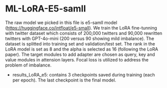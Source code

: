 # ML-LoRA-E5-samll

The raw model we picked in this file is e5-samll model (https://huggingface.co/intfloat/e5-small). We train the LoRA fine-tunning with twitter dataset which consists of 200,000 twitters and 90,000 rewritten twitters with GPT-4o-mini (200 versus 90 showing mild imbalance). The dataset is splitted into training set and validation/test set. The rank in the LoRA model is set as 8 and the alpha is selected as 16 (following the LoRA paper). The target modules to add adapter are chosen as query, key and value modules in attension layers. Focal loss is utilized to address the problem of imbalance.

- results_LoRA_e5: contains 3 checkpoints saved during training (each per epoch). The last checkpoint is the final model.
